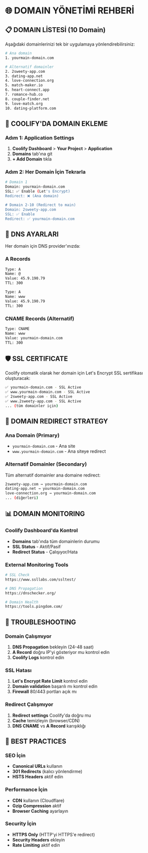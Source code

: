 # 🌐 DOMAIN YÖNETİMİ REHBERİ

## 📋 DOMAIN LİSTESİ (10 Domain)

Aşağıdaki domainlerinizi tek bir uygulamaya yönlendirebilirsiniz:

```bash
# Ana domain
1. yourmain-domain.com

# Alternatif domainler
2. 2sweety-app.com
3. dating-app.net
4. love-connection.org
5. match-maker.io
6. heart-connect.app
7. romance-hub.co
8. couple-finder.net
9. love-match.org
10. dating-platform.com
```

## 🚀 COOLIFY'DA DOMAIN EKLEME

### Adım 1: Application Settings
1. **Coolify Dashboard** > **Your Project** > **Application**
2. **Domains** tab'ına git
3. **+ Add Domain** tıkla

### Adım 2: Her Domain İçin Tekrarla
```bash
# Domain 1
Domain: yourmain-domain.com
SSL: ✅ Enable (Let's Encrypt)
Redirect: ❌ (Ana domain)

# Domain 2-10 (Redirect to main)
Domain: 2sweety-app.com
SSL: ✅ Enable
Redirect: ✅ yourmain-domain.com
```

## 🔧 DNS AYARLARI

Her domain için DNS provider'ınızda:

### A Records
```bash
Type: A
Name: @
Value: 45.9.190.79
TTL: 300

Type: A  
Name: www
Value: 45.9.190.79
TTL: 300
```

### CNAME Records (Alternatif)
```bash
Type: CNAME
Name: www
Value: yourmain-domain.com
TTL: 300
```

## 🛡️ SSL CERTIFICATE

Coolify otomatik olarak her domain için Let's Encrypt SSL sertifikası oluşturacak:

```bash
✅ yourmain-domain.com - SSL Active
✅ www.yourmain-domain.com - SSL Active
✅ 2sweety-app.com - SSL Active
✅ www.2sweety-app.com - SSL Active
... (tüm domainler için)
```

## 🔄 DOMAIN REDIRECT STRATEGY

### Ana Domain (Primary)
- `yourmain-domain.com` - Ana site
- `www.yourmain-domain.com` - Ana siteye redirect

### Alternatif Domainler (Secondary)
Tüm alternatif domainler ana domaine redirect:
```bash
2sweety-app.com → yourmain-domain.com
dating-app.net → yourmain-domain.com
love-connection.org → yourmain-domain.com
... (diğerleri)
```

## 📊 DOMAIN MONITORING

### Coolify Dashboard'da Kontrol
- **Domains** tab'ında tüm domainlerin durumu
- **SSL Status** - Aktif/Pasif
- **Redirect Status** - Çalışıyor/Hata

### External Monitoring Tools
```bash
# SSL Check
https://www.ssllabs.com/ssltest/

# DNS Propagation
https://dnschecker.org/

# Domain Health
https://tools.pingdom.com/
```

## 🚨 TROUBLESHOOTING

### Domain Çalışmıyor
1. **DNS Propagation** bekleyin (24-48 saat)
2. **A Record** doğru IP'yi gösteriyor mu kontrol edin
3. **Coolify Logs** kontrol edin

### SSL Hatası
1. **Let's Encrypt Rate Limit** kontrol edin
2. **Domain validation** başarılı mı kontrol edin
3. **Firewall** 80/443 portları açık mı

### Redirect Çalışmıyor
1. **Redirect settings** Coolify'da doğru mu
2. **Cache** temizleyin (browser/CDN)
3. **DNS CNAME** vs **A Record** karışıklığı

## 🎯 BEST PRACTICES

### SEO İçin
- **Canonical URLs** kullanın
- **301 Redirects** (kalıcı yönlendirme)
- **HSTS Headers** aktif edin

### Performance İçin
- **CDN** kullanın (Cloudflare)
- **Gzip Compression** aktif
- **Browser Caching** ayarlayın

### Security İçin
- **HTTPS Only** (HTTP'yi HTTPS'e redirect)
- **Security Headers** ekleyin
- **Rate Limiting** aktif edin 